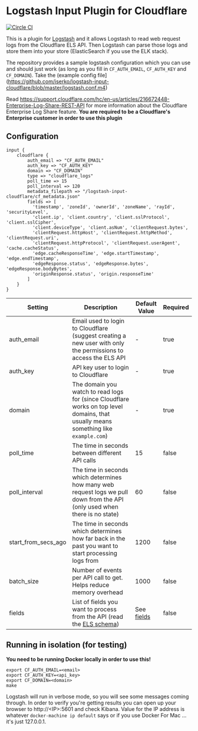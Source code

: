 # Logstash Input Plugin for Cloudflare

[![Circle CI](https://circleci.com/gh/iserko/logstash-input-cloudflare/tree/master.svg?style=svg&circle-token=78044d92053ebb2ad4ca3b45cdf3cbd271d71ac1)](https://circleci.com/gh/iserko/logstash-input-cloudflare/tree/master)

This is a plugin for [Logstash](https://github.com/elastic/logstash) and it allows Logstash to read web request logs from the Cloudflare ELS API. Then Logstash can parse those logs and store them into your store (ElasticSearch if you use the ELK stack).

The repository provides a sample logstash configuration which you can use and should just work (as long as you fill in `CF_AUTH_EMAIL`, `CF_AUTH_KEY` and `CF_DOMAIN`). Take the (example config file](https://github.com/iserko/logstash-input-cloudflare/blob/master/logstash.conf.m4) 

Read https://support.cloudflare.com/hc/en-us/articles/216672448-Enterprise-Log-Share-REST-API for more information about the Cloudflare Enterprise Log Share feature. **You are required to be a Cloudflare's Enterprise customer in order to use this plugin**

## Configuration

```
input {
    cloudflare {
        auth_email => "CF_AUTH_EMAIL"
        auth_key => "CF_AUTH_KEY"
        domain => "CF_DOMAIN"
        type => "cloudflare_logs"
        poll_time => 15
        poll_interval => 120
        metadata_filepath => "/logstash-input-cloudflare/cf_metadata.json"
        fields => [
          'timestamp', 'zoneId', 'ownerId', 'zoneName', 'rayId', 'securityLevel',
          'client.ip', 'client.country', 'client.sslProtocol', 'client.sslCipher',
          'client.deviceType', 'client.asNum', 'clientRequest.bytes',
          'clientRequest.httpHost', 'clientRequest.httpMethod', 'clientRequest.uri',
          'clientRequest.httpProtocol', 'clientRequest.userAgent', 'cache.cacheStatus',
          'edge.cacheResponseTime', 'edge.startTimestamp', 'edge.endTimestamp',
          'edgeResponse.status', 'edgeResponse.bytes', 'edgeResponse.bodyBytes',
          'originResponse.status', 'origin.responseTime'
        ]
    }
}
```

Setting | Description | Default Value | Required
------- | ----------- | ------------- | --------
auth_email | Email used to login to Cloudflare (suggest creating a new user with only the permissions to access the ELS API | - | true
auth_key | API key user to login to Cloudflare | - | true
domain | The domain you watch to read logs for (since Cloudflare works on top level domains, that usually means something like `example.com`) | - | true
poll_time | The time in seconds between different API calls | 15 | false
poll_interval | The time in seconds which determines how many web request logs we pull down from the API (only used when there is no state) | 60 | false
start_from_secs_ago | The time in seconds which determines how far back in the past you want to start processing logs from | 1200 | false
batch_size | Number of events per API call to get. Helps reduce memory overhead | 1000 | false
fields | List of fields you want to process from the API (read the [ELS schema](https://support.cloudflare.com/hc/en-us/article_attachments/205413947/els_schema.json)) | See [fields](https://github.com/iserko/logstash-input-cloudflare/blob/master/lib/logstash/inputs/cloudflare.rb#L54-L60) | false

## Running in isolation (for testing)

**You need to be running Docker locally in order to use this!**

```
export CF_AUTH_EMAIL=<email>
export CF_AUTH_KEY=<api_key>
export CF_DOMAIN=<domain>
make
```

Logstash will run in verbose mode, so you will see some messages coming through. In order to verify you're getting results you can open up your browser to http://&lt;IP&gt;:5601 and check Kibana.
Value for the IP address is whatever `docker-machine ip default` says or if you use Docker For Mac ... it's just 127.0.0.1.
